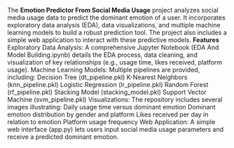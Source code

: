 The **Emotion Predictor From Social Media Usage** project analyzes social media usage data to predict the dominant emotion of a user. It incorporates exploratory data analysis (EDA), data visualizations, and multiple machine learning models to build a robust prediction tool. The project also includes a simple web application to interact with these predictive models.
**Features**
Exploratory Data Analysis: A comprehensive Jupyter Notebook (EDA And Model Building.ipynb) details the EDA process, data cleaning, and visualization of key relationships (e.g., usage time, likes received, platform usage).
Machine Learning Models: Multiple pipelines are provided, including:
Decision Tree (dt_pipeline.pkl)
K-Nearest Neighbors (knn_pipeline.pkl)
Logistic Regression (lr_pipeline.pkl)
Random Forest (rf_pipeline.pkl)
Stacking Model (stacking_model.pkl)
Support Vector Machine (svm_pipeline.pkl)
Visualizations: The repository includes several images illustrating:
Daily usage time versus dominant emotion
Dominant emotion distribution by gender and platform
Likes received per day in relation to emotion
Platform usage frequency
Web Application: A simple web interface (app.py) lets users input social media usage parameters and receive a predicted dominant emotion.
